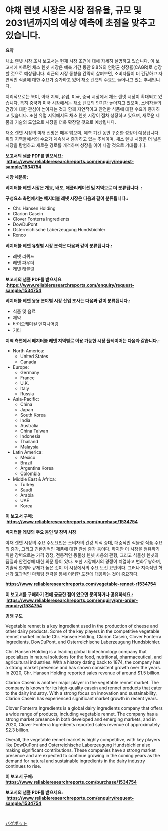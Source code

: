 <p><h1>야채 렌넷 시장은 시장 점유율, 규모 및 2031년까지의 예상 예측에 초점을 맞추고 있습니다.</h1></p><p><strong>요약</strong></p>
<p><p>채소 렌넷 시장 조사 보고서는 현재 시장 조건에 대해 자세히 설명하고 있습니다. 이 보고서에 따르면 채소 렌넷 시장은 예측 기간 동안 9.8%의 연평균 성장률(CAGR)로 성장할 것으로 예상됩니다. 최근의 시장 동향을 간략히 살펴보면, 소비자들이 더 건강하고 자연적인 식품에 대한 수요가 증가하고 있어 채소 렌넷의 수요도 늘어나고 있는 추세입니다.</p><p>지리적으로는 북미, 아태 지역, 유럽, 미국, 중국 시장에서 채소 렌넷 시장이 확대되고 있습니다. 특히 중국과 미국 시장에서는 채소 렌넷의 인기가 높아지고 있으며, 소비자들의 건강에 대한 관심이 높아지는 것과 함께 자연적이고 안전한 식품에 대한 수요가 증가하고 있습니다. 또한 유럽 지역에서도 채소 렌넷 시장이 점차 성장하고 있으며, 새로운 제품과 기술의 도입으로 시장을 더욱 확장할 것으로 예상됩니다.</p><p>채소 렌넷 시장의 미래 전망은 매우 밝으며, 예측 기간 동안 꾸준한 성장이 예상됩니다. 위의 지역들에서의 수요가 계속해서 증가하고 있는 추세이며, 채소 렌넷 시장은 더 넓은 시장을 탐험하고 새로운 경로를 개척하며 성장을 이어 나갈 것으로 기대됩니다.</p></p>
<p><strong>보고서의 샘플 PDF를 받으세요: &nbsp;<a href="https://www.reliableresearchreports.com/enquiry/request-sample/1534754">https://www.reliableresearchreports.com/enquiry/request-sample/1534754</a></strong></p>
<p><strong>시장 세분화:</strong></p>
<p><strong> 베지터블 레넷 시장은 개요, 배포, 애플리케이션 및 지역으로 더 분류됩니다. :</strong></p>
<p><strong>구성요소 측면에서는 베지터블 레넷 시장은 다음과 같이 분류됩니다.:</strong></p>
<p><ul><li>Chr. Hansen Holding</li><li>Clarion Casein</li><li>Clover Fonterra Ingredients</li><li>DowDuPont</li><li>Osterreichische Laberzeugung Hundsbichler</li><li>Renco</li></ul></p>
<p><strong> 베지터블 레넷 유형별 시장 분석은 다음과 같이 분류됩니다.:</strong></p>
<p><ul><li>레넷 리퀴드</li><li>레넷 파우더</li><li>레넷 태블릿</li></ul></p>
<p><strong>보고서의 샘플 PDF를 받으세요 :<a href="https://www.reliableresearchreports.com/enquiry/request-sample/1534754">https://www.reliableresearchreports.com/enquiry/request-sample/1534754</a></strong></p>
<p><strong> 베지터블 레넷 응용 분야별 시장 산업 조사는 다음과 같이 분류됩니다.:</strong></p>
<p><ul><li>식품 및 음료</li><li>제약</li><li>바이오케미컬 엔지니어링</li><li>기타</li></ul></p>
<p><strong>지역 측면에서 베지터블 레넷 지역별로 이용 가능한 시장 플레이어는 다음과 같습니다.:</strong></p>
<p><ul>
    <li>
        North America:
        <ul>
            <li>United States</li>
            <li>Canada</li>
        </ul>
    </li>
    <li>
        Europe:
        <ul>
            <li>Germany</li>
            <li>France</li>
            <li>U.K.</li>
            <li>Italy</li>
            <li>Russia</li>
        </ul>
    </li>
    <li>
        Asia-Pacific:
        <ul>
            <li>China</li>
            <li>Japan</li>
            <li>South Korea</li>
            <li>India</li>
            <li>Australia</li>
            <li>China Taiwan</li>
            <li>Indonesia</li>
            <li>Thailand</li>
            <li>Malaysia</li>
        </ul>
    </li>
    <li>
        Latin America:
        <ul>
            <li>Mexico</li>
            <li>Brazil</li>
            <li>Argentina Korea</li>
            <li>Colombia</li>
        </ul>
    </li>
    <li>
        Middle East & Africa:
        <ul>
            <li>Turkey</li>
            <li>Saudi</li>
            <li>Arabia</li>
            <li>UAE</li>
            <li>Korea</li>
        </ul>
    </li>
    </ul></p>
<p><strong>이 보고서 구매: &nbsp;<a href="https://www.reliableresearchreports.com/purchase/1534754">https://www.reliableresearchreports.com/purchase/1534754</a></strong></p>
<p><strong>베지터블 레넷의 주요 동인 및 장벽 시장</strong></p>
<p><p>야채 렌넷 시장의 주요 주도요인은 소비자의 건강 의식 증대, 대중적인 식물성 식품 수요의 증가, 그리고 친환경적인 제품에 대한 관심 증가 등이다. 하지만 이 시장을 점유하기 위한 장벽으로는 가격 경쟁, 전통적인 동물성 렌넷 사용의 관행, 그리고 식물성 렌넷의 품질과 안전성에 대한 의문 등이 있다. 또한 시장에서의 경쟁이 치열하고 변화무쌍하며, 기술적 한계와 규제가 높은 것이 이 시장에서의 주요 도전 요인이다. 그러나 지속적인 혁신과 효과적인 마케팅 전략을 통해 이러한 도전에 대응하는 것이 중요하다.</p></p>
<p><strong><a href="https://www.reliableresearchreports.com/vegetable-rennet-r1534754">https://www.reliableresearchreports.com/vegetable-rennet-r1534754</a></strong></p>
<p><strong>이 보고서를 구매하기 전에 궁금한 점이 있으면 문의하거나 공유하세요.: &nbsp;<a href="https://www.reliableresearchreports.com/enquiry/pre-order-enquiry/1534754">https://www.reliableresearchreports.com/enquiry/pre-order-enquiry/1534754</a></strong></p>
<p><strong>경쟁 구도</strong></p>
<p><p>Vegetable rennet is a key ingredient used in the production of cheese and other dairy products. Some of the key players in the competitive vegetable rennet market include Chr. Hansen Holding, Clarion Casein, Clover Fonterra Ingredients, DowDuPont, and Osterreichische Laberzeugung Hundsbichler.</p><p>Chr. Hansen Holding is a leading global biotechnology company that specializes in natural solutions for the food, nutritional, pharmaceutical, and agricultural industries. With a history dating back to 1874, the company has a strong market presence and has shown consistent growth over the years. In 2020, Chr. Hansen Holding reported sales revenue of around $1.5 billion.</p><p>Clarion Casein is another major player in the vegetable rennet market. The company is known for its high-quality casein and rennet products that cater to the dairy industry. With a strong focus on innovation and sustainability, Clarion Casein has experienced significant market growth in recent years.</p><p>Clover Fonterra Ingredients is a global dairy ingredients company that offers a wide range of products, including vegetable rennet. The company has a strong market presence in both developed and emerging markets, and in 2020, Clover Fonterra Ingredients reported sales revenue of approximately $2.3 billion.</p><p>Overall, the vegetable rennet market is highly competitive, with key players like DowDuPont and Osterreichische Laberzeugung Hundsbichler also making significant contributions. These companies have a strong market presence and are expected to continue growing in the coming years as the demand for natural and sustainable ingredients in the dairy industry continues to rise.</p></p>
<p><strong>이 보고서 구매: &nbsp; <a href="https://www.reliableresearchreports.com/purchase/1534754">https://www.reliableresearchreports.com/purchase/1534754</a></strong></p>
<p><strong>보고서의 샘플 PDF를 받으세요: &nbsp;<a href="https://www.reliableresearchreports.com/enquiry/request-sample/1534754">https://www.reliableresearchreports.com/enquiry/request-sample/1534754</a></strong><strong></strong></p>
<p>&nbsp;</p>
<p><p><a href="https://github.com/nemesis2824/Market-Research-Report-List-1/blob/main/328019319945.md">バグポット</a></p></p>